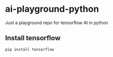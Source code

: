 # ai-playground-python

Just a playground repo for tensorflow AI in python

## Install tensorflow

```bash
pip install tensorflow
```